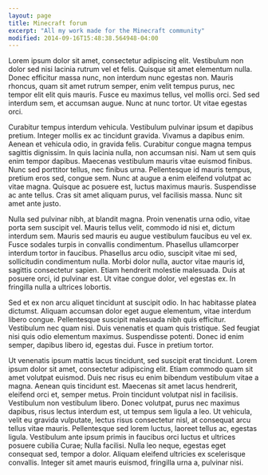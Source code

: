 ```yaml
---
layout: page
title: Minecraft forum
excerpt: "All my work made for the Minecraft community"
modified: 2014-09-16T15:48:38.564948-04:00
---
```


Lorem ipsum dolor sit amet, consectetur adipiscing elit. Vestibulum non dolor sed nisi lacinia rutrum vel et felis. Quisque sit amet elementum nulla. Donec efficitur massa nunc, non interdum nunc egestas non. Mauris rhoncus, quam sit amet rutrum semper, enim velit tempus purus, nec tempor elit elit quis mauris. Fusce eu maximus tellus, vel mollis orci. Sed sed interdum sem, et accumsan augue. Nunc at nunc tortor. Ut vitae egestas orci.

Curabitur tempus interdum vehicula. Vestibulum pulvinar ipsum et dapibus pretium. Integer mollis ex ac tincidunt gravida. Vivamus a dapibus enim. Aenean et vehicula odio, in gravida felis. Curabitur congue magna tempus sagittis dignissim. In quis lacinia nulla, non accumsan nisi. Nam ut sem quis enim tempor dapibus. Maecenas vestibulum mauris vitae euismod finibus. Nunc sed porttitor tellus, nec finibus urna. Pellentesque id mauris tempus, pretium eros sed, congue sem. Nunc at augue a enim eleifend volutpat ac vitae magna. Quisque ac posuere est, luctus maximus mauris. Suspendisse ac ante tellus. Cras sit amet aliquam purus, vel facilisis massa. Nunc sit amet ante justo.

Nulla sed pulvinar nibh, at blandit magna. Proin venenatis urna odio, vitae porta sem suscipit vel. Mauris tellus velit, commodo id nisi et, dictum interdum sem. Mauris sed mauris eu augue vestibulum faucibus eu vel ex. Fusce sodales turpis in convallis condimentum. Phasellus ullamcorper interdum tortor in faucibus. Phasellus arcu odio, suscipit vitae mi sed, sollicitudin condimentum nulla. Morbi dolor nulla, auctor vitae mauris id, sagittis consectetur sapien. Etiam hendrerit molestie malesuada. Duis at posuere orci, id pulvinar est. Ut vitae congue dolor, vel egestas ex. In fringilla nulla a ultrices lobortis.

Sed et ex non arcu aliquet tincidunt at suscipit odio. In hac habitasse platea dictumst. Aliquam accumsan dolor eget augue elementum, vitae interdum libero congue. Pellentesque suscipit malesuada nibh quis efficitur. Vestibulum nec quam nisi. Duis venenatis et quam quis tristique. Sed feugiat nisi quis odio elementum maximus. Suspendisse potenti. Donec id enim semper, dapibus libero id, egestas dui. Fusce in pretium tortor.

Ut venenatis ipsum mattis lacus tincidunt, sed suscipit erat tincidunt. Lorem ipsum dolor sit amet, consectetur adipiscing elit. Etiam commodo quam sit amet volutpat euismod. Duis nec risus eu enim bibendum vestibulum vitae a magna. Aenean quis tincidunt est. Maecenas sit amet lacus hendrerit, eleifend orci et, semper metus. Proin tincidunt volutpat nisl in facilisis. Vestibulum non vestibulum libero. Donec volutpat, purus nec maximus dapibus, risus lectus interdum est, ut tempus sem ligula a leo. Ut vehicula, velit eu gravida vulputate, lectus risus consectetur nisl, at consequat arcu tellus vitae mauris. Pellentesque sed lorem luctus, laoreet tellus ac, egestas ligula. Vestibulum ante ipsum primis in faucibus orci luctus et ultrices posuere cubilia Curae; Nulla facilisi. Nulla leo neque, egestas eget consequat sed, tempor a dolor. Aliquam eleifend ultricies ex scelerisque convallis. Integer sit amet mauris euismod, fringilla urna a, pulvinar nisi.